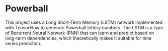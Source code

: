 # Powerball
This project uses a Long Short-Term Memory (LSTM) network implemented with TensorFlow to generate Powerball lottery numbers. The LSTM is a type of Recurrent Neural Network (RNN) that can learn and predict based on long-term dependencies, which theoretically makes it suitable for time series prediction.
